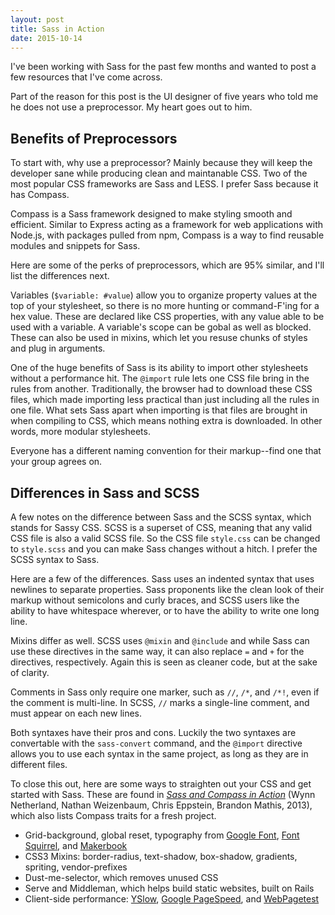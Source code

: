 ```yaml
---
layout: post
title: Sass in Action
date: 2015-10-14
---
```


I've been working with Sass for the past few months and wanted to post a few resources that I've come across.


Part of the reason for this post is the UI designer of five years who told me he does not use a preprocessor. My heart goes out to him.

## Benefits of Preprocessors


To start with, why use a preprocessor? Mainly because they will keep the developer sane while producing clean and maintanable CSS. Two of the most popular CSS frameworks are Sass and LESS. I prefer Sass because it has Compass.


Compass is a Sass framework designed to make styling smooth and efficient. Similar to Express acting as a framework for web applications with Node.js, with packages pulled from npm, Compass is a way to find reusable modules and snippets for Sass.

Here are some of the perks of preprocessors, which are 95% similar, and I'll list the differences next.


Variables (`$variable: #value`) allow you to organize property values at the top of your stylesheet, so there is no more hunting or command-F'ing for a hex value. These are declared like CSS properties, with any value able to be used with a variable. A variable's scope can be gobal as well as blocked. These can also be used in mixins, which let you resuse chunks of styles and plug in arguments.


One of the huge benefits of Sass is its ability to import other stylesheets without a performance hit. The `@import` rule lets one CSS file bring in the rules from another. Traditionally, the browser had to download these CSS files, which made importing less practical than just including all the rules in one file. What sets Sass apart when importing is that files are brought in when compiling to CSS, which means nothing extra is downloaded. In other words, more modular stylesheets.


Everyone has a different naming convention for their markup--find one that your group agrees on.


## Differences in Sass and SCSS


A few notes on the difference between Sass and the SCSS syntax, which stands for Sassy CSS. SCSS is a superset of CSS, meaning that any valid CSS file is also a valid SCSS file. So the CSS file `style.css` can be changed to `style.scss` and you can make Sass changes without a hitch. I prefer the SCSS syntax to Sass.


Here are a few of the differences. Sass uses an indented syntax that uses newlines to separate properties. Sass proponents like the clean look of their markup without semicolons and curly braces, and SCSS users like the ability to have whitespace wherever, or to have the ability to write one long line.


Mixins differ as well. SCSS uses `@mixin` and `@include` and while Sass can use these directives in the same way, it can also replace `=` and `+` for the directives, respectively. Again this is seen as cleaner code, but at the sake of clarity.


Comments in Sass only require one marker, such as `//`, `/*`, and `/*!`, even if the comment is multi-line. In SCSS, `//` marks a single-line comment, and must appear on each new lines.


Both syntaxes have their pros and cons. Luckily the two syntaxes are convertable with the `sass-convert` command, and the `@import` directive allows you to use each syntax in the same project, as long as they are in different files.


To close this out, here are some ways to straighten out your CSS and get started with Sass. These are found in [*Sass and Compass in Action*](https://www.manning.com/books/sass-and-compass-in-action) (Wynn Netherland, Nathan Weizenbaum, Chris Eppstein, Brandon Mathis, 2013), which also lists Compass traits for a fresh project.


- Grid-background, global reset, typography from [Google Font](https://www.google.com/fonts "Google Fonts"), [Font Squirrel](https://fontsquirrel.com "Font Squirrel"), and [Makerbook](https://makerbook.net "Makerbook")
- CSS3 Mixins: border-radius, text-shadow, box-shadow, gradients, spriting, vendor-prefixes
- Dust-me-selector, which removes unused CSS
- Serve and Middleman, which helps build static websites, built on Rails
- Client-side performance: [YSlow](http://developer.yahoo.com/yslow "YSlow"), [Google PageSpeed](http://developers.google.com/speed/pagespeed "Google PageSpeed"), and [WebPagetest](http://www.webpagetest.org)
